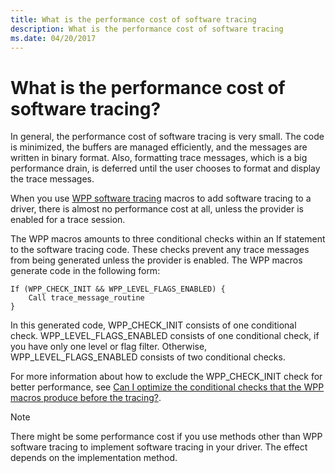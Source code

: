 ```yaml
---
title: What is the performance cost of software tracing
description: What is the performance cost of software tracing
ms.date: 04/20/2017
---
```


# What is the performance cost of software tracing?


In general, the performance cost of software tracing is very small. The code is minimized, the buffers are managed efficiently, and the messages are written in binary format. Also, formatting trace messages, which is a big performance drain, is deferred until the user chooses to format and display the trace messages.

When you use [WPP software tracing](wpp-software-tracing.md) macros to add software tracing to a driver, there is almost no performance cost at all, unless the provider is enabled for a trace session.

The WPP macros amounts to three conditional checks within an If statement to the software tracing code. These checks prevent any trace messages from being generated unless the provider is enabled. The WPP macros generate code in the following form:

```
If (WPP_CHECK_INIT && WPP_LEVEL_FLAGS_ENABLED) {
    Call trace_message_routine
}
```

In this generated code, WPP\_CHECK\_INIT consists of one conditional check. WPP\_LEVEL\_FLAGS\_ENABLED consists of one conditional check, if you have only one level or flag filter. Otherwise, WPP\_LEVEL\_FLAGS\_ENABLED consists of two conditional checks.

For more information about how to exclude the WPP\_CHECK\_INIT check for better performance, see [Can I optimize the conditional checks that the WPP macros produce before the tracing?](can-i-optimize-the-conditional-checks-that-the-wpp-macros-produce-befo.md).

> [!NOTE]
> There might be some performance cost if you use methods other than WPP software tracing to implement software tracing in your driver. The effect depends on the implementation method.
